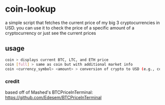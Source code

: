 # coin-lookup
a simple script that fetches the current price of my big 3 cryptocurrencies in USD. you can use it to check the price of a specific amount of a cryptocurrency or just see the current prices

## usage

```bash
coin > displays current BTC, LTC, and ETH price
coin [full] > same as coin but with additional market info
coin <currency_symbol> <amount> > conversion of crypto to USD (e.g., coin xmr .1)
```

### credit
based off of Mashed's BTCPriceInTerminal: https://github.com/Edesem/BTCPriceInTerminal


